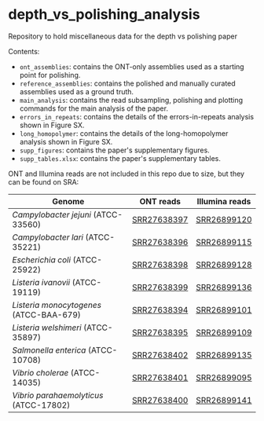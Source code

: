 # depth_vs_polishing_analysis

Repository to hold miscellaneous data for the depth vs polishing paper

Contents:
* `ont_assemblies`: contains the ONT-only assemblies used as a starting point for polishing.
* `reference_assemblies`: contains the polished and manually curated assemblies used as a ground truth.
* `main_analysis`: contains the read subsampling, polishing and plotting commands for the main analysis of the paper.
* `errors_in_repeats`: contains the details of the errors-in-repeats analysis shown in Figure SX.
* `long_homopolymer`: contains the details of the long-homopolymer analysis shown in Figure SX.
* `supp_figures`: contains the paper's supplementary figures.
* `supp_tables.xlsx`: contains the paper's supplementary tables.


ONT and Illumina reads are not included in this repo due to size, but they can be found on SRA:

| Genome                                  | ONT reads                                                         | Illumina reads                                                    |
|-----------------------------------------|-------------------------------------------------------------------|-------------------------------------------------------------------|
| _Campylobacter jejuni_ (ATCC-33560)     | [SRR27638397](https://www.ncbi.nlm.nih.gov/sra/?term=SRR27638397) | [SRR26899120](https://www.ncbi.nlm.nih.gov/sra/?term=SRR26899120) |
| _Campylobacter lari_ (ATCC-35221)       | [SRR27638396](https://www.ncbi.nlm.nih.gov/sra/?term=SRR27638396) | [SRR26899115](https://www.ncbi.nlm.nih.gov/sra/?term=SRR26899115) |
| _Escherichia coli_ (ATCC-25922)         | [SRR27638398](https://www.ncbi.nlm.nih.gov/sra/?term=SRR27638398) | [SRR26899128](https://www.ncbi.nlm.nih.gov/sra/?term=SRR26899128) |
| _Listeria ivanovii_ (ATCC-19119)        | [SRR27638399](https://www.ncbi.nlm.nih.gov/sra/?term=SRR27638399) | [SRR26899136](https://www.ncbi.nlm.nih.gov/sra/?term=SRR26899136) |
| _Listeria monocytogenes_ (ATCC-BAA-679) | [SRR27638394](https://www.ncbi.nlm.nih.gov/sra/?term=SRR27638394) | [SRR26899101](https://www.ncbi.nlm.nih.gov/sra/?term=SRR26899101) |
| _Listeria welshimeri_ (ATCC-35897)      | [SRR27638395](https://www.ncbi.nlm.nih.gov/sra/?term=SRR27638395) | [SRR26899109](https://www.ncbi.nlm.nih.gov/sra/?term=SRR26899109) |
| _Salmonella enterica_ (ATCC-10708)      | [SRR27638402](https://www.ncbi.nlm.nih.gov/sra/?term=SRR27638402) | [SRR26899135](https://www.ncbi.nlm.nih.gov/sra/?term=SRR26899135) |
| _Vibrio cholerae_ (ATCC-14035)          | [SRR27638401](https://www.ncbi.nlm.nih.gov/sra/?term=SRR27638401) | [SRR26899095](https://www.ncbi.nlm.nih.gov/sra/?term=SRR26899095) |
| _Vibrio parahaemolyticus_ (ATCC-17802)  | [SRR27638400](https://www.ncbi.nlm.nih.gov/sra/?term=SRR27638400) | [SRR26899141](https://www.ncbi.nlm.nih.gov/sra/?term=SRR26899141) |
